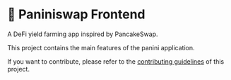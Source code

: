 # 🥞 Paniniswap Frontend

A DeFi yield farming app inspired by PancakeSwap.

This project contains the main features of the panini application.

If you want to contribute, please refer to the [contributing guidelines](./CONTRIBUTING.md) of this project.
